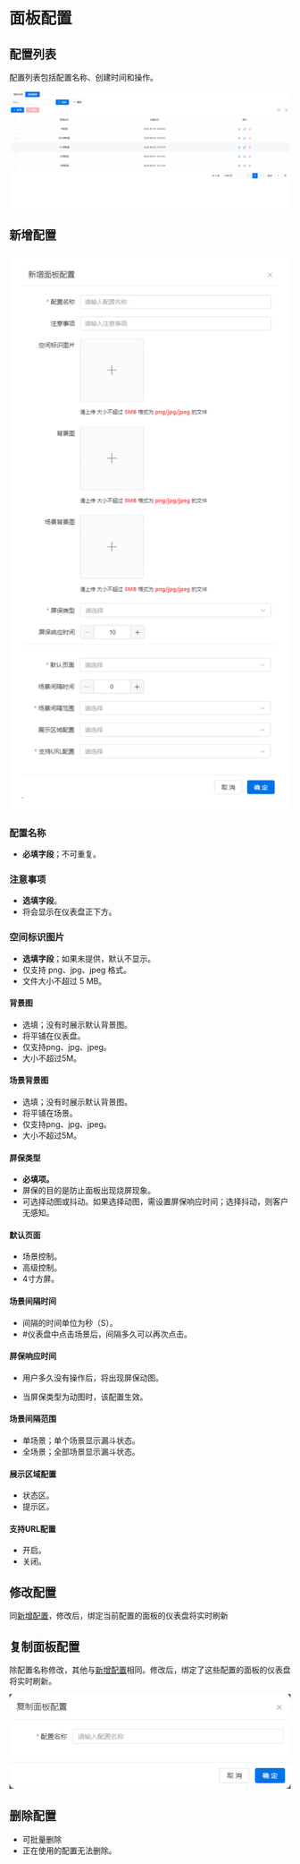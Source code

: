 # 面板配置
## 配置列表
配置列表包括配置名称、创建时间和操作。

![面板配置列表](../../.vuepress/public/static/images/panel/config_page.png)

## 新增配置


![新增面板配置](../../.vuepress/public/static/images/panel/config_add.png)

### 配置名称

  - **必填字段**；不可重复。
### 注意事项
  - **选填字段**。
  - 将会显示在仪表盘正下方。
### 空间标识图片
  - **选填字段**；如果未提供，默认不显示。
  - 仅支持 png、jpg、jpeg 格式。
  - 文件大小不超过 5 MB。
#### 背景图
  - 选填；没有时展示默认背景图。
  - 将平铺在仪表盘。
  - 仅支持png、jpg、jpeg。
  - 大小不超过5M。
#### 场景背景图
  - 选填；没有时展示默认背景图。
  - 将平铺在场景。
  - 仅支持png、jpg、jpeg。
  - 大小不超过5M。
#### 屏保类型
  - **必填项。**
  - 屏保的目的是防止面板出现烧屏现象。
  - 可选择动图或抖动。如果选择动图，需设置屏保响应时间；选择抖动，则客户无感知。
#### 默认页面
  - 场景控制。
  - 高级控制。
  - 4寸方屏。
#### 场景间隔时间
  - 间隔的时间单位为秒（S）。
  - #仪表盘中点击场景后，间隔多久可以再次点击。
#### 屏保响应时间
  - 用户多久没有操作后，将出现屏保动图。

  - 当屏保类型为动图时，该配置生效。

#### 场景间隔范围

  - 单场景；单个场景显示漏斗状态。
  - 全场景；全部场景显示漏斗状态。
#### 展示区域配置
- 状态区。
- 提示区。

#### 支持URL配置
- 开启。
- 关闭。
## 修改配置
同[新增配置](#新增配置)，修改后，绑定当前配置的面板的仪表盘将实时刷新
## 复制面板配置
除配置名称修改，其他与[新增配置](#新增配置)相同。修改后，绑定了这些配置的面板的仪表盘将实时刷新。

![复制配置](../../.vuepress/public/static/images/panel/config_copy.png)

## 删除配置
- 可批量删除
- 正在使用的配置无法删除。